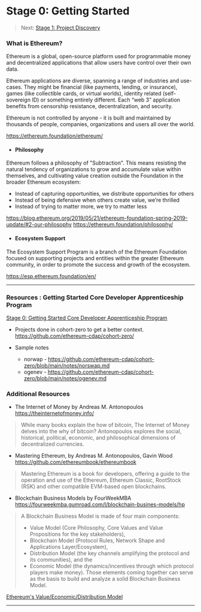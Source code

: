 
# Stage 0: Getting Started

> Next: [Stage 1: Project Discovery](./stage-1-project-discovery.md)

### What is Ethereum?

Ethereum is a global, open-source platform used for programmable money and decentralized applications that allow users have control over their own data.

Ethereum applications are diverse, spanning a range of industries and use-cases. They might be financial (like payments, lending, or insurance), games (like collectible cards, or virtual worlds), identity related (self-sovereign ID) or something entirely different. Each “web 3” application benefits from censorship resistance, decentralization, and security.

Ethereum is not controlled by anyone - it is built and maintained by thousands of people, companies, organizations and users all over the world.

https://ethereum.foundation/ethereum/

- ####   Philosophy
Ethereum follows a philosophy of "Subtraction". This means resisting the natural tendency of organizations to grow and accumulate value within themselves, and cultivating value creation outside the Foundation in the broader Ethereum ecosystem:

-   Instead of capturing opportunities, we distribute opportunities for others
-   Instead of being defensive when others create value, we’re thrilled
-   Instead of trying to matter more, we try to matter less

https://blog.ethereum.org/2019/05/21/ethereum-foundation-spring-2019-update/#2-our-philosophy
https://ethereum.foundation/philosophy/

- ####   Ecosystem  Support
The Ecosystem Support Program is a branch of the Ethereum Foundation focused on supporting projects and entities within the greater Ethereum community, in order to promote the success and growth of the ecosystem.

https://esp.ethereum.foundation/en/


---

### Resources : Getting Started Core Developer Apprenticeship Program 
[Stage 0: Getting Started Core Developer Apprenticeship Program](../../stage-0-getting-started.md)

-  Projects done in cohort-zero to get a better context.
    https://github.com/ethereum-cdap/cohort-zero/
    
- Sample notes
  -  norwap - https://github.com/ethereum-cdap/cohort-zero/blob/main/notes/norswap.md
   -  ogenev - https://github.com/ethereum-cdap/cohort-zero/blob/main/notes/ogenev.md


### Additional Resources
  -  The Internet of Money by Andreas M. Antonopoulos
   https://theinternetofmoney.info/
 
>    
>While many books explain the how of bitcoin, The Internet of Money delves into the why of bitcoin?  Antonopoulos explores the social,
> historical, political, economic, and philosophical dimensions of
> decentralized currencies. 

 - Mastering Ethereum, by Andreas M. Antonopoulos, Gavin Wood
https://github.com/ethereumbook/ethereumbook
> Mastering Ethereum is a book for developers, offering a guide to the operation and use of the Ethereum, Ethereum Classic, RootStock (RSK) and other compatible EVM-based open blockchains.
> 
   - Blockchain Business Models by FourWeekMBA
   https://fourweekmba.gumroad.com/l/blockchain-busines-models/hp
  > A Blockchain Business Model is made of four main components: 
  >  - Value Model (Core Philosophy, Core Values and Value Propositions for the key stakeholders),
  >  -  Blockchain Model (Protocol Rules, Network Shape and Applications Layer/Ecosystem), 
  >  - Distribution Model (the key channels amplifying the protocol and its communities), and the
  >  -  Economic Model (the dynamics/incentives through which protocol players make money). Those elements coming together can serve as the basis to build and analyze a solid Blockchain Business Model.


[Ethereum's Value/Economic/Distribution Model ](./sources/ethereum-business-model.md)

---

